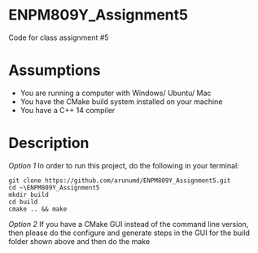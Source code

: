 # ENPM809Y_Assignment5
Code for class assignment #5

# Assumptions
 - You are running a computer with Windows/ Ubuntu/ Mac
 - You have the CMake build system installed on your machine
 - You have a C++ 14 compiler
 
# Description
*Option 1*
In order to run this project, do the following in your terminal:
```
git clone https://github.com/arunumd/ENPM809Y_Assignment5.git
cd ~\ENPM809Y_Assignment5
mkdir build
cd build
cmake .. && make
```

*Option 2*
If you have a CMake GUI instead of the command line version, then
please do the configure and generate steps in the GUI for the build folder
shown above and then do the make
